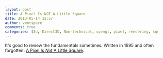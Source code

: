 ```yaml
---
layout: post
title: A Pixel Is NOT A Little Square
date: 2013-05-14 12:57
author: ventspace
comments: true
categories: [3d, Direct3D, Non-technical, opengl, pixel, rendering, square]
---
```

It's good to review the fundamentals sometimes. Written in 1995 and often forgotten: <a href="http://ftp.alvyray.com/Memos/CG/Microsoft/6_pixel.pdf">A Pixel Is <i>Not</i> A Little Square</a>.
